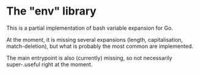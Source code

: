 # The "env" library

This is a partial implementation of bash variable expansion for Go.

At the moment, it is missing several expansions (length,
capitalisation, match-deletion), but what is probably the most common
are implemented.

The main entrypoint is also (currently) missing, so not necessarily
super-.useful right at the moment.